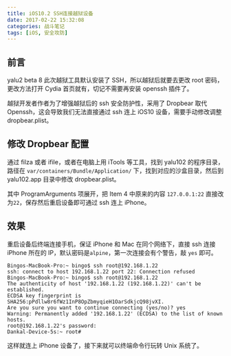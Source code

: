 ```yaml
---
title: iOS10.2 SSH连接越狱设备
date: 2017-02-22 15:32:08
categories: 战斗笔记
tags: [iOS, 安全攻防]
---
```


## 前言

yalu2 beta 8 此次越狱工具默认安装了 SSH，所以越狱后就要去更改 root 密码，更改方法打开 Cydia 首页就有，切记不需要再安装 openssh 插件了。

越狱开发者作者为了增强越狱后的 ssh 安全防护性，采用了 Dropbear 取代 Openssh，这会导致我们无法直接通过 ssh 连上 iOS10 设备，需要手动修改调整 dropbear.plist。

<!-- more -->

## 修改 Dropbear 配置

通过 filza 或者 ifile，或者在电脑上用 iTools 等工具，找到 yalu102 的程序目录，路径在 `var/containers/Bundle/Application/` 下，找到对应的沙盒目录，然后到 yalu102.app 目录中修改 dropbear.plist。

其中 ProgramArguments 项展开，把 Item 4 中原来的内容 `127.0.0.1:22` 直接改为`22`，保存然后重启设备即可通过 ssh 连上 iPhone。

## 效果

重启设备后终端连接手机，保证 iPhone 和 Mac 在同个网络下，直接 ssh 连接 iPhone 所在的 IP，默认密码是`alpine`，第一次连接会有个警告，敲 `yes` 即可。

```
Bingos-MacBook-Pro:~ bingo$ ssh root@192.168.1.22
ssh: connect to host 192.168.1.22 port 22: Connection refused
Bingos-MacBook-Pro:~ bingo$ ssh root@192.168.1.22
The authenticity of host '192.168.1.22 (192.168.1.22)' can't be established.
ECDSA key fingerprint is SHA256:pPdllw8r6fWz1InP8OpZbmyqieH1OarSdkjcQ98jvXI.
Are you sure you want to continue connecting (yes/no)? yes
Warning: Permanently added '192.168.1.22' (ECDSA) to the list of known hosts.
root@192.168.1.22's password: 
Dankal-Device-5s:~ root# 
```

这样就连上 iPhone 设备了，接下来就可以终端命令行玩转 Unix 系统了。